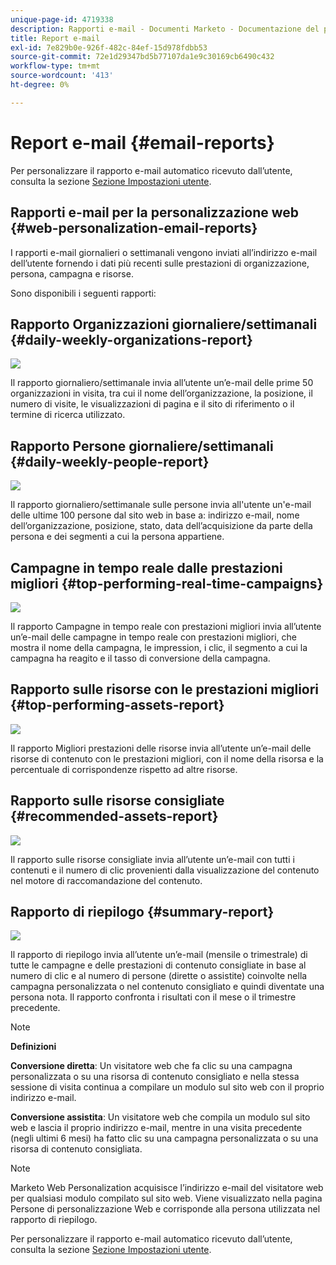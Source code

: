 ```yaml
---
unique-page-id: 4719338
description: Rapporti e-mail - Documenti Marketo - Documentazione del prodotto
title: Report e-mail
exl-id: 7e829b0e-926f-482c-84ef-15d978fdbb53
source-git-commit: 72e1d29347bd5b77107da1e9c30169cb6490c432
workflow-type: tm+mt
source-wordcount: '413'
ht-degree: 0%

---
```


# Report e-mail {#email-reports}

Per personalizzare il rapporto e-mail automatico ricevuto dall’utente, consulta la sezione  [Sezione Impostazioni utente](/help/marketo/product-docs/web-personalization/getting-started/user-settings.md).

## Rapporti e-mail per la personalizzazione web {#web-personalization-email-reports}

I rapporti e-mail giornalieri o settimanali vengono inviati all’indirizzo e-mail dell’utente fornendo i dati più recenti sulle prestazioni di organizzazione, persona, campagna e risorse.

Sono disponibili i seguenti rapporti:

## Rapporto Organizzazioni giornaliere/settimanali {#daily-weekly-organizations-report}

![](assets/image2014-12-6-13-3a32-3a8.png)

Il rapporto giornaliero/settimanale invia all’utente un’e-mail delle prime 50 organizzazioni in visita, tra cui il nome dell’organizzazione, la posizione, il numero di visite, le visualizzazioni di pagina e il sito di riferimento o il termine di ricerca utilizzato.

## Rapporto Persone giornaliere/settimanali {#daily-weekly-people-report}

![](assets/two.png)

Il rapporto giornaliero/settimanale sulle persone invia all&#39;utente un&#39;e-mail delle ultime 100 persone dal sito web in base a: indirizzo e-mail, nome dell’organizzazione, posizione, stato, data dell’acquisizione da parte della persona e dei segmenti a cui la persona appartiene.

## Campagne in tempo reale dalle prestazioni migliori {#top-performing-real-time-campaigns}

![](assets/image2014-12-6-13-3a32-3a31.png)

Il rapporto Campagne in tempo reale con prestazioni migliori invia all’utente un’e-mail delle campagne in tempo reale con prestazioni migliori, che mostra il nome della campagna, le impression, i clic, il segmento a cui la campagna ha reagito e il tasso di conversione della campagna.

## Rapporto sulle risorse con le prestazioni migliori {#top-performing-assets-report}

![](assets/image2014-12-6-13-3a29-3a5.png)

Il rapporto Migliori prestazioni delle risorse invia all’utente un’e-mail delle risorse di contenuto con le prestazioni migliori, con il nome della risorsa e la percentuale di corrispondenze rispetto ad altre risorse.

## Rapporto sulle risorse consigliate {#recommended-assets-report}

![](assets/image2014-12-6-13-3a28-3a43.png)

Il rapporto sulle risorse consigliate invia all’utente un’e-mail con tutti i contenuti e il numero di clic provenienti dalla visualizzazione del contenuto nel motore di raccomandazione del contenuto.

## Rapporto di riepilogo {#summary-report}

![](assets/six.png)

Il rapporto di riepilogo invia all’utente un’e-mail (mensile o trimestrale) di tutte le campagne e delle prestazioni di contenuto consigliate in base al numero di clic e al numero di persone (dirette o assistite) coinvolte nella campagna personalizzata o nel contenuto consigliato e quindi diventate una persona nota. Il rapporto confronta i risultati con il mese o il trimestre precedente.

>[!NOTE]
>
>**Definizioni**
>
>**Conversione diretta**: Un visitatore web che fa clic su una campagna personalizzata o su una risorsa di contenuto consigliato e nella stessa sessione di visita continua a compilare un modulo sul sito web con il proprio indirizzo e-mail.
>
>**Conversione assistita**: Un visitatore web che compila un modulo sul sito web e lascia il proprio indirizzo e-mail, mentre in una visita precedente (negli ultimi 6 mesi) ha fatto clic su una campagna personalizzata o su una risorsa di contenuto consigliata.

>[!NOTE]
>
>Marketo Web Personalization acquisisce l’indirizzo e-mail del visitatore web per qualsiasi modulo compilato sul sito web. Viene visualizzato nella pagina Persone di personalizzazione Web e corrisponde alla persona utilizzata nel rapporto di riepilogo.

Per personalizzare il rapporto e-mail automatico ricevuto dall’utente, consulta la sezione [Sezione Impostazioni utente](/help/marketo/product-docs/web-personalization/getting-started/user-settings.md).

